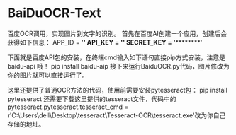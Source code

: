 # BaiDuOCR-Text
百度OCR调用，实现图片到文字的识别。
首先在百度AI创建一个应用，创建后会获得如下信息：
APP_ID = '******'
API_KEY = '************'
SECRET_KEY = '**************'

下面就是百度API包的安装，在终端cmd输入如下语句直接pip方式安装，注意是 baidu-api 哦！
pip install baidu-aip
接下来运行BaiduOCR.py代码，图片修改为你的图片就可以直接运行了。

这里还提供了普通OCR方法的代码，使用前需要安装pytesseract包：
pip install pytesseract
还需要下载这里提供的tesseract文件，代码中的
pytesseract.pytesseract.tesseract_cmd = r'C:\Users\dell\Desktop\tesseract\Tesseract-OCR\tesseract.exe'改为你自己存储的地址。
